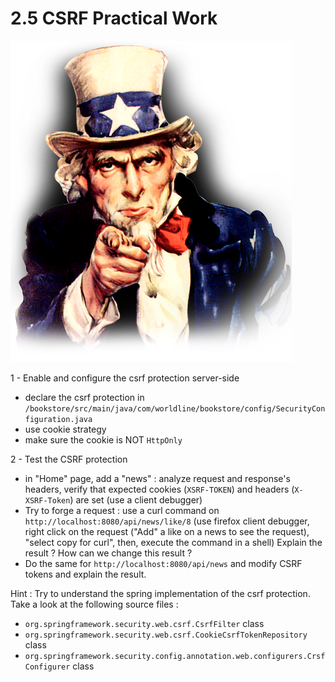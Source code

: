 # 2.5 CSRF Practical Work

![pw](../../assets/uncle-pw.png)

1 - Enable and configure the csrf protection server-side
- declare the csrf protection in `/bookstore/src/main/java/com/worldline/bookstore/config/SecurityConfiguration.java`
- use cookie strategy
- make sure the cookie is NOT `HttpOnly`

2 - Test the CSRF protection
- in "Home" page, add a "news" : analyze request and response's headers, verify that expected cookies (`XSRF-TOKEN`) and headers (`X-XSRF-Token`) are set (use a client debugger)
- Try to forge a request : use a curl command on  `http://localhost:8080/api/news/like/8` (use firefox client debugger, right click on the request ("Add" a like on a news to see the request), "select copy for curl", then, execute the command in a shell)
Explain the result ?  How can we change this result ?
- Do the same for `http://localhost:8080/api/news` and modify CSRF tokens and explain the result.
  
Hint : Try to understand the spring implementation of the csrf protection. Take a look at the following source files : 
- `org.springframework.security.web.csrf.CsrfFilter` class
- `org.springframework.security.web.csrf.CookieCsrfTokenRepository` class
- `org.springframework.security.config.annotation.web.configurers.CrsfConfigurer` class
